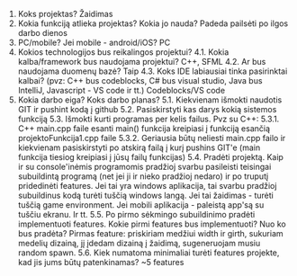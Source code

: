1. Koks projektas?
   Žaidimas
2. Kokia funkciją atlieka projektas? Kokia jo nauda?
   Padeda pailsėti po ilgos darbo dienos
3. PC/mobile? Jei mobile - android/iOS?
   PC
4. Kokios technologijos bus reikalingos projektui?
	4.1. Kokia kalba/framework bus naudojama projektui?
   	C++, SFML
	4.2. Ar bus naudojama duomenų bazė?
   	Taip
	4.3. Koks IDE labiausiai tinka pasirinktai kalbai? (pvz: C++ bus codeblocks, C# bus visual studio, Java bus IntelliJ, Javascript - VS code ir tt.)
   	Codeblocks/VS code
5. Kokia darbo eiga? Koks darbo planas? 
	5.1. Kiekvienam išmokti naudotis GIT ir pushint kodą į github
	5.2. Pasiskirstyti kas darys kokią sistemos funkciją
	5.3. Išmokti kurti programas per kelis failus. Pvz su C++:
		5.3.1. C++ main.cpp faile esanti main() funkcija kreipiasi į funkciją esančią projektoFunkcija1.cpp faile
		5.3.2. Geriausia būtų neliesti main.cpp failo ir kiekvienam pasiskirstyti po atskirą failą į kurį pushins GIT'e (main funkcija tiesiog 
		kreipiasi į jūsų failų funkcijas)
	5.4. Pradėti projektą. Kaip ir su console'inėmis programomis pradžioj svarbu pasileisti teisingai subuildintą 
	programą (net jei ji ir nieko pradžioj nedaro) ir po truputį pridedinėti features. Jei tai yra windows aplikacija, tai svarbu pradžioj subuildinus 
	kodą turėti tuščią windows langą. Jei tai žaidimas - turėti tuščią game environment. Jei mobili aplikacija - paleistą app'są su tuščiu ekranu. Ir tt.
	5.5. Po pirmo sėkmingo subuildinimo pradėti implementuoti features. Kokie pirmi features bus implementuoti? Nuo ko bus pradėta?
   	Pirmas feature: priskiriam medžiui width ir girth, sukuriam medelių dizainą, jį įdedam dizainą į žaidimą, sugeneruojam musiu random spawn. 
	5.6. Kiek numatoma minimaliai turėti features projekte, kad jis jums būtų patenkinamas?
   	~5 features
